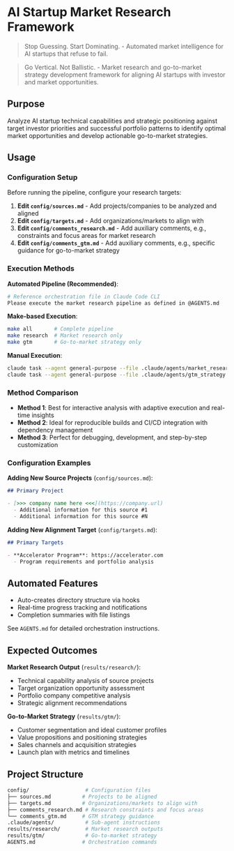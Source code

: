 <!-- markdownlint-disable MD028 no-blanks-blockquote -->
# AI Startup Market Research Framework

> Stop Guessing. Start Dominating. - Automated market intelligence for AI startups that refuse to fail.

> Go Vertical. Not Ballistic. - Market research and go-to-market strategy development framework for aligning AI startups with investor and market opportunities.

## Purpose

Analyze AI startup technical capabilities and strategic positioning against target investor priorities and successful portfolio patterns to identify optimal market opportunities and develop actionable go-to-market strategies.

## Usage

### Configuration Setup

Before running the pipeline, configure your research targets:

1. **Edit `config/sources.md`** - Add projects/companies to be analyzed and aligned
2. **Edit `config/targets.md`** - Add organizations/markets to align with
3. **Edit `config/comments_research.md`** - Add auxiliary comments, e.g., constraints and focus areas for market research
4. **Edit `config/comments_gtm.md`** - Add auxiliary comments, e.g., specific guidance for go-to-market strategy

### Execution Methods

**Automated Pipeline (Recommended)**:

```bash
# Reference orchestration file in Claude Code CLI
Please execute the market research pipeline as defined in @AGENTS.md
```

**Make-based Execution**:

```bash
make all       # Complete pipeline
make research  # Market research only
make gtm       # Go-to-market strategy only
```

**Manual Execution**:

```bash
claude task --agent general-purpose --file .claude/agents/market_research.md
claude task --agent general-purpose --file .claude/agents/gtm_strategy.md
```

### Method Comparison

- **Method 1**: Best for interactive analysis with adaptive execution and real-time insights
- **Method 2**: Ideal for reproducible builds and CI/CD integration with dependency management
- **Method 3**: Perfect for debugging, development, and step-by-step customization

### Configuration Examples

**Adding New Source Projects** (`config/sources.md`):

```markdown
## Primary Project

- [>>> company name here <<<](https://company.url)
  - Additional information for this source #1
  - Additional information for this source #N
```

**Adding New Alignment Target** (`config/targets.md`):

```markdown
## Primary Targets

- **Accelerator Program**: https://accelerator.com
  - Program requirements and portfolio analysis
```

## Automated Features

- Auto-creates directory structure via hooks
- Real-time progress tracking and notifications
- Completion summaries with file listings

See `AGENTS.md` for detailed orchestration instructions.

## Expected Outcomes

**Market Research Output** (`results/research/`):

- Technical capability analysis of source projects
- Target organization opportunity assessment
- Portfolio company competitive analysis
- Strategic alignment recommendations

**Go-to-Market Strategy** (`results/gtm/`):

- Customer segmentation and ideal customer profiles
- Value propositions and positioning strategies
- Sales channels and acquisition strategies
- Launch plan with metrics and timelines

## Project Structure

```bash
config/                  # Configuration files
├── sources.md          # Projects to be aligned
├── targets.md          # Organizations/markets to align with
├── comments_research.md # Research constraints and focus areas
└── comments_gtm.md     # GTM strategy guidance
.claude/agents/          # Sub-agent instructions
results/research/        # Market research outputs
results/gtm/             # Go-to-market strategy
AGENTS.md               # Orchestration commands
```

